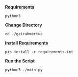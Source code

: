 **Requirements**

```
python3
```

**Change Directory**

```
cd ./gairahmertua
```

**Install Requirements**

```
pip install -r requirements.txt
```

**Run the Script**

```
python3 ./main.py
```